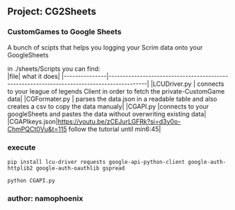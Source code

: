 ## Project: CG2Sheets
### CustomGames to Google Sheets 
A bunch of scipts that helps you logging your Scrim data onto your GoogleSheets

in ./sheets/Scripts you can find: <br>
|file| what it does|
|---------------|-------------------------------------------------------------------------------------------|
|LCUDriver.py  | connects to your league of legends Client in order to fetch the private-CustomGame data|
|CGFormater.py | parses the data.json in a readable table and also creates a csv to copy the data manualy|
|CGAPI.py      |connects to your googleSheets and pastes the data without overwriting existing data|
|CGAPIkeys.json|https://youtu.be/zCEJurLGFRk?si=d3y0o-ChmPQCt0Vu&t=115 follow the tutorial until min6:45|
### execute 
```
pip install lcu-driver requests google-api-python-client google-auth-httplib2 google-auth-oauthlib gspread
```
```
python CGAPI.py
```


### author: namophoenix
